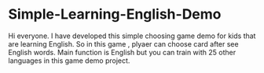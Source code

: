 # Simple-Learning-English-Demo
Hi everyone.  I have developed this simple choosing game demo for kids that are learning English.
So in this game , plyaer can choose card after see English words.
Main function is English but you can train with 25 other languages in this game demo project.
